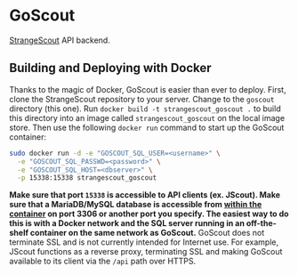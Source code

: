 # GoScout
[StrangeScout](https://github.com/strangescout) API backend.

## Building and Deploying with Docker
Thanks to the magic of Docker, GoScout is easier than ever to deploy. First, clone the StrangeScout repository to your server. Change to the `goscout` directory (this one). Run `docker build -t strangescout_goscout .` to build this directory into an image called `strangescout_goscout` on the local image store. Then use the following `docker run` command to start up the GoScout container:

```bash
sudo docker run -d -e "GOSCOUT_SQL_USER=<username>" \
  -e "GOSCOUT_SQL_PASSWD=<password>" \
  -e "GOSCOUT_SQL_HOST=<dbserver>" \
  -p 15338:15338 strangescout_goscout
```

**Make sure that port `15338` is accessible to API clients (ex. JScout). Make sure that a MariaDB/MySQL database is accessible from [within the container](https://docs.docker.com/articles/networking/) on port 3306 or another port you specify. The easiest way to do this is with a Docker network and the SQL server running in an off-the-shelf container on the same network as GoScout.** GoScout does not terminate SSL and is not currently intended for Internet use. For example, JScout functions as a reverse proxy, terminating SSL and making GoScout available to its client via the `/api` path over HTTPS.
